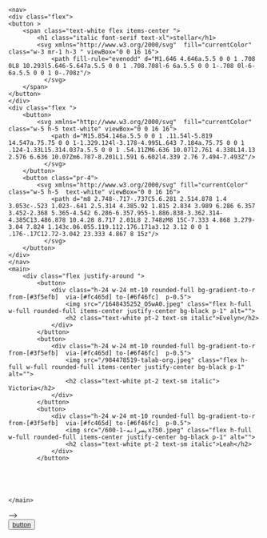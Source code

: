     <nav>
    <div class="flex">
    <button >
        <span class="text-white flex items-center ">
            <h1 class="italic font-serif text-xl">stellar</h1>
            <svg xmlns="http://www.w3.org/2000/svg"  fill="currentColor" class="w-3 mr-1 h-3 " viewBox="0 0 16 16">
                <path fill-rule="evenodd" d="M1.646 4.646a.5.5 0 0 1 .708 0L8 10.293l5.646-5.647a.5.5 0 0 1 .708.708l-6 6a.5.5 0 0 1-.708 0l-6-6a.5.5 0 0 1 0-.708z"/>
              </svg>
        </span>
    </button>
    </div>
    <div class="flex ">
        <button>
            <svg xmlns="http://www.w3.org/2000/svg"  fill="currentColor" class="w-5 h-5 text-white" viewBox="0 0 16 16">
                <path d="M15.854.146a.5.5 0 0 1 .11.54l-5.819 14.547a.75.75 0 0 1-1.329.124l-3.178-4.995L.643 7.184a.75.75 0 0 1 .124-1.33L15.314.037a.5.5 0 0 1 .54.11ZM6.636 10.07l2.761 4.338L14.13 2.576 6.636 10.07Zm6.787-8.201L1.591 6.602l4.339 2.76 7.494-7.493Z"/>
              </svg>
        </button>
        <button class="pr-4">
            <svg xmlns="http://www.w3.org/2000/svg" fill="currentColor" class="w-5 h-5  text-white" viewBox="0 0 16 16">
                <path d="m8 2.748-.717-.737C5.6.281 2.514.878 1.4 3.053c-.523 1.023-.641 2.5.314 4.385.92 1.815 2.834 3.989 6.286 6.357 3.452-2.368 5.365-4.542 6.286-6.357.955-1.886.838-3.362.314-4.385C13.486.878 10.4.28 8.717 2.01L8 2.748zM8 15C-7.333 4.868 3.279-3.04 7.824 1.143c.06.055.119.112.176.171a3.12 3.12 0 0 1 .176-.17C12.72-3.042 23.333 4.867 8 15z"/>
              </svg>
        </button>
    </div>
    </nav>
    <main>
        <div class="flex justify-around ">
            <button>
                <div class="h-24 w-24 mt-10 rounded-full bg-gradient-to-r  from-[#3f5efb]  via-[#fc465d] to-[#6f46fc]  p-0.5">
                    <img src="/1648435252_O5wA0.jpeg" class="flex h-full w-full rounded-full items-center justify-center bg-black p-1" alt="">
                    <h2 class="text-white pt-2 text-sm italic">Evelyn</h2>
                </div>
            </button>
            <button>
                <div class="h-24 w-24 mt-10 rounded-full bg-gradient-to-r  from-[#3f5efb]  via-[#fc465d] to-[#6f46fc]  p-0.5">
                    <img src="/984478519-talab-org.jpeg" class="flex h-full w-full rounded-full items-center justify-center bg-black p-1" alt="">
                    <h2 class="text-white pt-2 text-sm italic">	Victoria</h2>
                </div>
            </button>
            <button>
                <div class="h-24 w-24 mt-10 rounded-full bg-gradient-to-r  from-[#3f5efb]  via-[#fc465d] to-[#6f46fc]  p-0.5">
                    <img src="/پسرانه-1-600x750.jpeg" class="flex h-full w-full rounded-full items-center justify-center bg-black p-1" alt="">
                    <h2 class="text-white pt-2 text-sm italic">Leah</h2>
                </div>
            </button>
          
          
            
            
       
    </main>
</header> -->
    


<div class="flex justify-center mt-8">
    <button class="bg-blue-500 px-8 rounded-3xl py-2 hover:bg-blue-600 transition-all duration-300 ">
        <a class="text-white " href="">button</a>
     </button>
</div>

